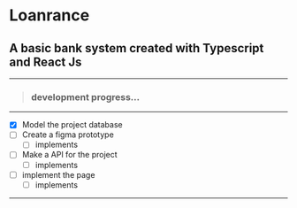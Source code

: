 # **Loanrance**
 ## A basic bank system created with Typescript and React Js 
------------------------
> ### development progress...
------------------------
- [x] Model the project database
- [ ] Create a figma prototype
    - [ ] implements
- [ ] Make a API for the project
    - [ ] implements
- [ ] implement the page
    - [ ] implements
------------------------